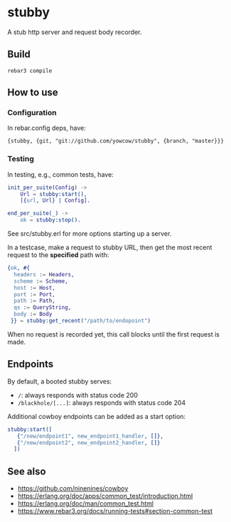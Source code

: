 # stubby

A stub http server and request body recorder.

## Build

    rebar3 compile

## How to use

### Configuration

In rebar.config deps, have:

    {stubby, {git, "git://github.com/yowcow/stubby", {branch, "master}}}

### Testing

In testing, e.g., common tests, have:

```erlang
init_per_suite(Config) ->
    Url = stubby:start(),
    [{url, Url} | Config].

end_per_suite(_) ->
    ok = stubby:stop().
```

See src/stubby.erl for more options starting up a server.

In a testcase, make a request to stubby URL, then get the most recent request to the **specified** path with:

```erlang
{ok, #{
  headers := Headers,
  scheme := Scheme,
  host := Host,
  port := Port,
  path := Path,
  qs := QueryString,
  body := Body
 }} = stubby:get_recent("/path/to/endopoint")
```

When no request is recorded yet, this call blocks until the first request is made.

## Endpoints

By default, a booted stubby serves:

- `/`: always responds with status code 200
- `/blackhole/[...]`: always responds with status code 204

Additional cowboy endpoints can be added as a start option:

```erlang
stubby:start([
   {"/new/endpoint1", new_endpoint1_handler, []},
   {"/new/endpoint2", new_endpoint2_handler, []}
  ])
```

## See also

- <https://github.com/ninenines/cowboy>
- <https://erlang.org/doc/apps/common_test/introduction.html>
- <https://erlang.org/doc/man/common_test.html>
- <https://www.rebar3.org/docs/running-tests#section-common-test>
